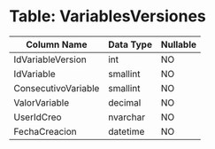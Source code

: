 # Table: VariablesVersiones

| Column Name | Data Type | Nullable |
|-------------|-----------|----------|
| IdVariableVersion | int | NO |
| IdVariable | smallint | NO |
| ConsecutivoVariable | smallint | NO |
| ValorVariable | decimal | NO |
| UserIdCreo | nvarchar | NO |
| FechaCreacion | datetime | NO |

